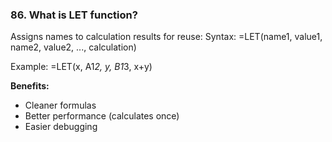 ### 86. **What is LET function?**

Assigns names to calculation results for reuse:
Syntax: =LET(name1, value1, name2, value2, ..., calculation)

Example:
=LET(x, A1*2, y, B1*3, x+y)

**Benefits:**

- Cleaner formulas
- Better performance (calculates once)
- Easier debugging
